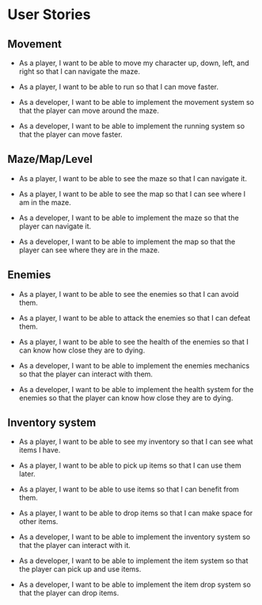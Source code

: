 # User Stories

## Movement

* As a player, I want to be able to move my character up, down, left, and right so that I can navigate the maze.
* As a player, I want to be able to run so that I can move faster.  

* As a developer, I want to be able to implement the movement system so that the player can move around the maze.
* As a developer, I want to be able to implement the running system so that the player can move faster.

## Maze/Map/Level

* As a player, I want to be able to see the maze so that I can navigate it.
* As a player, I want to be able to see the map so that I can see where I am in the maze.  

* As a developer, I want to be able to implement the maze so that the player can navigate it.  
* As a developer, I want to be able to implement the map so that the player can see where they are in the maze.

## Enemies

* As a player, I want to be able to see the enemies so that I can avoid them.
* As a player, I want to be able to attack the enemies so that I can defeat them.
* As a player, I want to be able to see the health of the enemies so that I can know how close they are to dying.  

* As a developer, I want to be able to implement the enemies mechanics so that the player can interact with them.
* As a developer, I want to be able to implement the health system for the enemies so that the player can know how close they are to dying.

## Inventory system

* As a player, I want to be able to see my inventory so that I can see what items I have.
* As a player, I want to be able to pick up items so that I can use them later.
* As a player, I want to be able to use items so that I can benefit from them.
* As a player, I want to be able to drop items so that I can make space for other items.  

* As a developer, I want to be able to implement the inventory system so that the player can interact with it.
* As a developer, I want to be able to implement the item system so that the player can pick up and use items.
* As a developer, I want to be able to implement the item drop system so that the player can drop items.